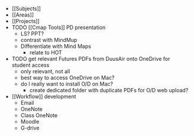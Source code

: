 - [[Subjects]]
- [[Areas]]
- [[Projects]]
- TODO [[Cmap Tools]] PD presentation
	- LS? PPT?
	- contrast with MindMup
	- Differentiate with Mind Maps
		- relate to HOT
- TODO get relevant Futures PDFs from DuusAir onto OneDrive for student access
	- only relevant, not all
	- best way to access OneDrive on Mac?
	- do I really want to install O/D on Mac?
		- create dedicated folder with duplicate PDFs for O/D web upload?
- [[Workflow]] development
	- Email
	- OneNote
	- Class OneNote
	- Moodle
	- G-drive